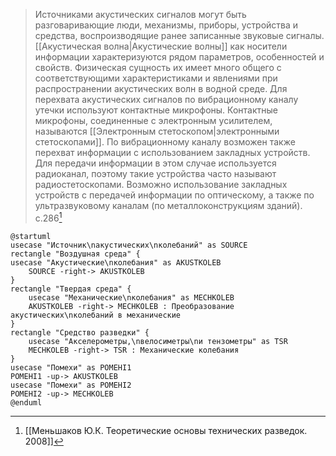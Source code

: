 

>Источниками акустических сигналов могут быть разговаривающие люди, механизмы, приборы, устройства и средства, воспроизводящие ранее записанные звуковые сигналы.
>[[Акустическая волна|Акустические волны]] как носители информации характеризуются рядом параметров, особенностей и свойств. Физическая сущность их имеет много общего с соответствующими характеристиками и явлениями при распространении акустических волн в водной среде.
>Для перехвата акустических сигналов по вибрационному каналу утечки используют контактные микрофоны. Контактные микрофоны, соединенные с электронным усилителем, называются [[Электронным стетоскопом|электронными стетоскопами]].
>По вибрационному каналу возможен также перехват информации с использованием закладных устройств. Для передачи информации в этом случае используется радиоканал, поэтому такие устройства часто называют радиостетоскопами.
>Возможно использование закладных устройств с передачей информации по оптическому, а также по ультразвуковому каналам (по металлоконструкциям зданий).
>c.286[^3]

```plantuml
@startuml
usecase "Источник\nакустических\nколебаний" as SOURCE
rectangle "Воздушная среда" {
usecase "Акустические\nколебания" as AKUSTKOLEB
	SOURCE -right-> AKUSTKOLEB
}
rectangle "Твердая среда" {
	usecase "Механические\nколебания" as MECHKOLEB
	AKUSTKOLEB -right-> MECHKOLEB : Преобразование акустических\nколебаний в механические
}
rectangle "Средство разведки" {
	usecase "Акселерометры,\nвелосиметры\nи тензометры" as TSR
	MECHKOLEB -right-> TSR : Механические колебания
}
usecase "Помехи" as POMEHI1
POMEHI1 -up-> AKUSTKOLEB
usecase "Помехи" as POMEHI2
POMEHI2 -up-> MECHKOLEB
@enduml
```
[^3]:[[Меньшаков Ю.К. Теоретические основы технических разведок. 2008]]